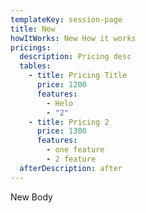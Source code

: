 ```yaml
---
templateKey: session-page
title: New
howItWorks: New How it works
pricings:
  description: Pricing desc
  tables:
    - title: Pricing Title
      price: 1200
      features:
        - Helo
        - "2"
    - title: Pricing 2
      price: 1300
      features:
        - one feature
        - 2 feature
  afterDescription: after
---
```

New Body